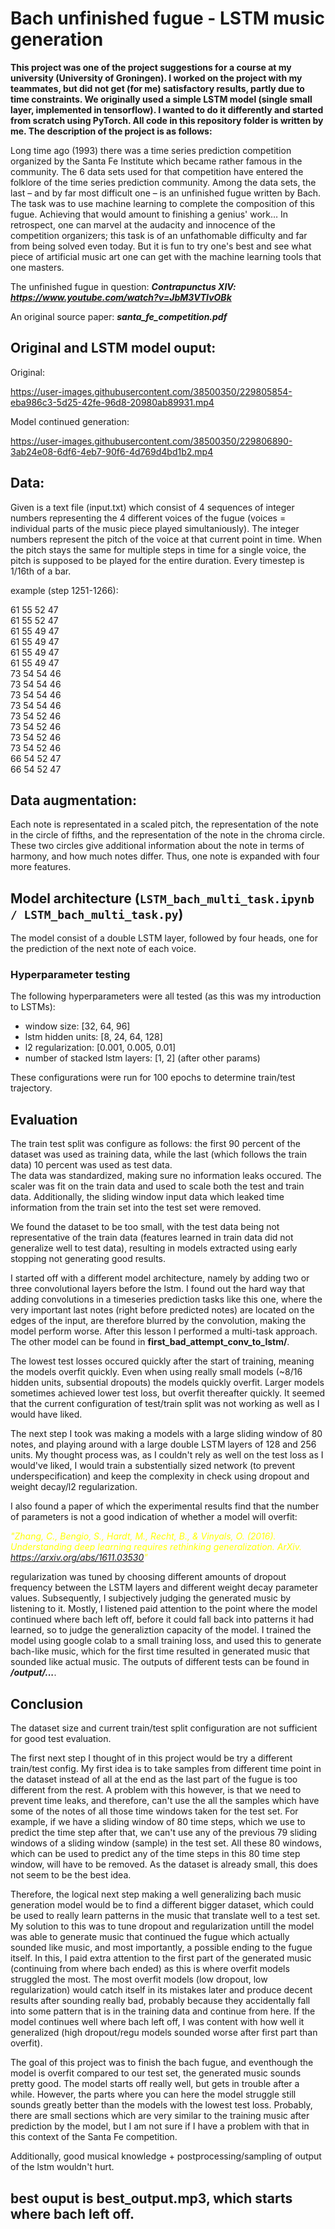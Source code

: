 # Bach unfinished fugue - LSTM music generation
**This project was one of the project suggestions for a course at my university (University of Groningen). I worked on the project with my teammates, but did not get (for me) satisfactory results, partly due to time constraints. We originally used a simple LSTM model (single small layer, implemented in tensorflow). I wanted to do it differently and started from scratch using PyTorch. All code in this repository folder is written by me. The description of the project is as follows:**
 
Long time ago (1993) there was a time series prediction competition organized by the Santa Fe
Institute which became rather famous in the community. The 6 data sets used for that competition have entered
the folklore of the time series prediction community. Among the data sets, the last – and by far most difficult one
– is an unfinished fugue written by Bach. The task was to use machine learning to complete the composition of
this fugue. Achieving that would amount to finishing a genius' work… In retrospect, one can marvel at the
audacity and innocence of the competition organizers; this task is of an unfathomable difficulty and far from
being solved even today. But it is fun to try one's best and see what piece of artificial music art one can get with
the machine learning tools that one masters. 

The unfinished fugue in question: ***Contrapunctus XIV: https://www.youtube.com/watch?v=JbM3VTIvOBk***

An original source paper: ***santa_fe_competition.pdf***

## Original and LSTM model ouput:
Original:  

https://user-images.githubusercontent.com/38500350/229805854-eba986c3-5d25-42fe-96d8-20980ab89931.mp4

Model continued generation:

https://user-images.githubusercontent.com/38500350/229806890-3ab24e08-6df6-4eb7-90f6-4d769d4bd1b2.mp4

## Data:
Given is a text file (input.txt) which consist of 4 sequences of integer numbers representing the 4 different voices of the fugue (voices = individual parts of the music piece played simultaniously). The integer numbers represent the pitch of the voice at that current point in time. When the pitch stays the same for multiple steps in time for a single voice, the pitch is supposed to be played for the entire duration. Every timestep is 1/16th of a bar.

example (step 1251-1266):

61	55	52	47 <br>
61	55	52	47 <br>
61	55	49	47 <br>
61	55	49	47 <br>
61	55	49	47 <br>
61	55	49	47 <br>
73	54	54	46 <br>
73	54	54	46 <br>
73	54	54	46 <br>
73	54	54	46 <br>
73	54	52	46 <br>
73	54	52	46 <br>
73	54	52	46 <br>
73	54	52	46 <br>
66	54	52	47 <br>
66	54	52	47 <br>

## Data augmentation:
Each note is representated in a scaled pitch, the representation of the note in the circle of fifths, and the representation of the note in the chroma circle. These two circles give additional information about the note in terms of harmony, and how much notes differ. Thus, one note is expanded with four more features.

## Model architecture (```LSTM_bach_multi_task.ipynb / LSTM_bach_multi_task.py```)
The model consist of a double LSTM layer, followed by four heads, one for the prediction of the next note of each voice.

### Hyperparameter testing
The following hyperparameters were all tested (as this was my introduction to LSTMs):
- window size: [32, 64, 96]
- lstm hidden units: [8, 24, 64, 128]
- l2 regularization: [0.001, 0.005, 0.01]
- number of stacked lstm layers: [1, 2] (after other params)

These configurations were run for 100 epochs to determine train/test trajectory.

## Evaluation
The train test split was configure as follows: the first 90 percent of the dataset was used as training data, while the last (which follows the train data) 10 percent was used as test data.  
The data was standardized, making sure no information leaks occured. The scaler was fit on the train data and used to scale both the test and train data. Additionally, the sliding window input data which leaked time information from the train set into the test set were removed.

We found the dataset to be too small, with the test data being not representative of the train data (features learned in train data did not generalize well to test data), resulting in models extracted using early stopping not generating good results.  

I started off with a different model architecture, namely by adding two or three convolutional layers before the lstm. I found out the hard way that adding convolutions in a timeseries prediction tasks like this one, where the very important last notes (right before predicted notes) are located on the edges of the input, are therefore blurred by the convolution, making the model perform worse. After this lesson I performed a multi-task approach. The other model can be found in **first_bad_attempt_conv_to_lstm/**.  

The lowest test losses occured quickly after the start of training, meaning the models overfit quickly. Even when using really small models (~8/16 hidden units, subsential dropouts) the models quickly overfit. Larger models sometimes achieved lower test loss, but overfit thereafter quickly. It seemed that the current configuration of test/train split was not working as well as I would have liked.  

The next step I took was making a models with a large sliding window of 80 notes, and playing around with a large double LSTM layers of 128 and 256 units. My thought process was, as I couldn't rely as well on the test loss as I would've liked, I would train a substentially sized network (to prevent underspecification) and keep the complexity in check using dropout and weight decay/l2 regularization. 

I also found a paper of which the experimental results find that the number of parameters is not a good indication of whether a model will overfit: 

<span style="color:yellow"> *"Zhang, C., Bengio, S., Hardt, M., Recht, B., & Vinyals, O. (2016). Understanding deep learning requires rethinking generalization. ArXiv. https://arxiv.org/abs/1611.03530"* </span>

regularization was tuned by choosing different amounts of dropout frequency between the LSTM layers and different weight decay parameter values. Subsequently, I subjectively judging the generated music by listening to it. Mostly, I listened paid attention to the point where the model continued where bach left off, before it could fall back into patterns it had learned, so to judge the generaliztion capacity of the model. I trained the model using google colab to a small training loss, and used this to generate bach-like music, which for the first time resulted in generated music that sounded like actual music. The outputs of different tests can be found in ***/output/...***.

## Conclusion
The dataset size and current train/test split configuration are not sufficient for good test evaluation.

The first next step I thought of in this project would be try a different train/test config. My first idea is to take samples from different time point in the dataset instead of all at the end as the last part of the fugue is too different from the rest. A problem with this however, is that we need to prevent time leaks, and therefore, can't use the all the samples which have some of the notes of all those time windows taken for the test set. For example, if we have a sliding window of 80 time steps, which we use to predict the time step after that, we can't use any of the previous 79 sliding windows of a sliding window (sample) in the test set. All these 80 windows, which can be used to predict any of the time steps in this 80 time step window, will have to be removed. As the dataset is already small, this does not seem to be the best idea.

Therefore, the logical next step making a well generalizing bach music generation model would be to find a different bigger dataset, which could be used to really learn patterns in the music that translate well to a test set. My solution to this was to tune dropout and regularization untill the model was able to generate music that continued the fugue which actually sounded like music, and most importantly, a possible ending to the fugue itself. In this, I paid extra attention to the first part of the generated music (continuing from where bach ended) as this is where overfit models struggled the most. The most overfit models (low dropout, low regularization) would catch itself in its mistakes later and produce decent results after sounding really bad, probably because they accidentally fall into some pattern that is in the training data and continue from here. If the model continues well where bach left off, I was content with how well it generalized (high dropout/regu models sounded worse after first part than overfit).

The goal of this project was to finish the bach fugue, and eventhough the model is overfit compared to our test set, the generated music sounds pretty good. The model starts off really well, but gets in trouble after a while. However, the parts where you can here the model struggle still sounds greatly better than the models with the lowest test loss. Probably, there are small sections which are very similar to the training music after prediction by the model, but I am not sure if I have a problem with that in this context of the Santa Fe competition. 

Additionally, good musical knowledge + postprocessing/sampling of output of the lstm wouldn't hurt.

## best ouput is **best_output.mp3**, which starts where bach left off.
